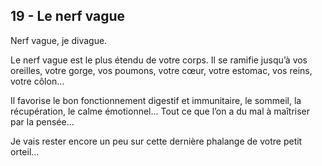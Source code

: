 ## 19 - Le nerf vague

Nerf vague, je divague.

Le nerf vague est le plus étendu de votre corps. Il se ramifie jusqu’à vos oreilles, votre gorge, vos poumons, votre cœur, votre estomac, vos reins, votre côlon… 

Il favorise le bon fonctionnement digestif et immunitaire, le sommeil, la récupération, le calme émotionnel… Tout ce que l’on a du mal à maîtriser par la pensée…

Je vais rester encore un peu sur cette dernière phalange de votre petit orteil…
